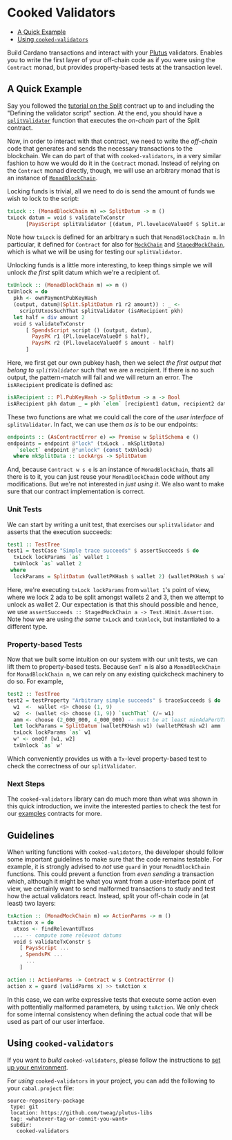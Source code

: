 # Cooked Validators

* [A Quick Example](#a-quick-example)
* [Using `cooked-validators`](#using-cooked-validators)

Build Cardano transactions and interact with your [Plutus][plutus] validators.
Enables you to write the first layer of your off-chain code as if
you were using the `Contract` monad, but provides property-based tests
at the transaction level.

## A Quick Example

Say you followed the [tutorial on the Split][split-tuto] contract up to and including
the "Defining the validator script" section. At the end,
you should have a [`splitValidator`](../examples/src/Split.hs) function that
executes the _on-chain_ part of the Split contract.

Now, in order to interact with that contract, we need to write the _off-chain_ code
that generates and sends the necessary transactions to the blockchain. We can do
part of that with `cooked-validators`, in a very similar fashion to how we would do it
in the `Contract` monad. Instead of relying on the `Contract` monad directly, though,
we will use an arbitrary monad that is an instance of [`MonadBlockChain`](src/Cooked/MockChain/Monad.hs).

Locking funds is trivial, all we need to do is send the amount of funds we wish to lock
to the script:

```haskell
txLock :: (MonadBlockChain m) => SplitDatum -> m ()
txLock datum = void $ validateTxConstr
      [PaysScript splitValidator [(datum, Pl.lovelaceValueOf $ Split.amount datum)]]
```

Note how `txLock` is defined for an arbitrary `m` such that `MonadBlockChain m`. In particular,
it defined for `Contract` for also for [`MockChain`](src/Cooked/MockChain/Monad/Direct.hs)
and [`StagedMockChain`](src/Cooked/MockChain/Monad/Staged.hs), which is what we will be using for
testing our `splitValidator`.

Unlocking funds is a little more interesting, to keep things simple we will unlock _the first_ split
datum which we're a recipient of.

```haskell
txUnlock :: (MonadBlockChain m) => m ()
txUnlock = do
  pkh <- ownPaymentPubKeyHash
  (output, datum@(Split.SplitDatum r1 r2 amount)) : _ <-
    scriptUtxosSuchThat splitValidator (isARecipient pkh)
  let half = div amount 2
  void $ validateTxConstr
      [ SpendsScript script () (output, datum),
        PaysPK r1 (Pl.lovelaceValueOf $ half),
        PaysPK r2 (Pl.lovelaceValueOf $ amount - half)
      ]
```

Here, we first get our own pubkey hash, then we select _the first output that belong to `splitValidator`_ such that
we are a recipient. If there is no such output, the pattern-match will fail and we will return an error.
The `isARecipient` predicate is defined as:

```haskell
isARecipient :: Pl.PubKeyHash -> SplitDatum -> a -> Bool
isARecipient pkh datum _ = pkh `elem` [recipient1 datum, recipient2 datum]
```

These two functions are what we could call the core of the _user interface_ of `splitValidator`. In fact, we can use them _as is_ to be our endpoints:

```haskell
endpoints :: (AsContractError e) => Promise w SplitSchema e ()
endpoints = endpoint @"lock" (txLock . mkSplitData)
   `select` endpoint @"unlock" (const txUnlock)
  where mkSplitData :: LockArgs -> SplitDatum
```

And, because `Contract w s e` is an instance of `MonadBlockChain`, thats all there is to it, you can just reuse your `MonadBlockChain` code without any modifications. But we're not interested in _just using it_. We also want
to make sure that our contract implementation is correct.

### Unit Tests

We can start by writing a unit test, that exercises our `splitValidator` and asserts that the execution succeeds:

```haskell
test1 :: TestTree
test1 = testCase "Simple trace succeeds" $ assertSucceeds $ do
  txLock lockParams `as` wallet 1
  txUnlock `as` wallet 2
 where
  lockParams = SplitDatum (walletPKHash $ wallet 2) (walletPKHash $ wallet 3) 2_000_000
```

Here, we're executing `txLock lockParams` from `wallet 1`'s point of view, where we lock 2 ada to be
split amongst wallets 2 and 3, then we attempt to unlock as wallet 2. Our expectation is that this should
possible and hence, we use `assertSucceeds :: StagedMockChain a -> Test.HUnit.Assertion`. Note how we are
using _the same_ `txLock` and `txUnlock`, but instantiated to a different type.

### Property-based Tests

Now that we built some intuition on our system with our unit tests, we can lift them to property-based tests.
Because `GenT m` is also a `MonadBlockChain` for `MonadBlockChain m`, we can rely on any existing quickcheck
machinery to do so. For example,

```haskell
test2 :: TestTree
test2 = testProperty "Arbitrary simple succeeds" $ traceSucceeds $ do
  w1  <-  wallet <$> choose (1, 9)
  w2  <- (wallet <$> choose (1, 9)) `suchThat` (/= w1)
  amm <- choose (2_000_000, 4_000_000) -- must be at least minAdaPerUTxO
  let lockParams = SplitDatum (walletPKHash w1) (walletPKHash w2) amm
  txLock lockParams `as` w1
  w' <- oneOf [w1, w2]
  txUnlock `as` w'
```

Which conveniently provides us with a `Tx`-level property-based test to check the correctness
of our `splitValidator`.

### Next Steps

The `cooked-validators` library can do much more than what was shown in this quick introduction,
we invite the interested parties to check the test for our [examples](../examples) contracts for
more.

## Guidelines

When writing functions with `cooked-validators`, the developer should follow some important guidelines
to make sure that the code remains testable. For example, it is strongly advised to _not_ use `guard`
in your `MonadBlockChain` functions. This could prevent a function from _even sending_ a transaction which,
although it might be what you want from a user-interface point of view, we certainly want to send
malformed transactions to study and test how the actual validators react. Instead, split your off-chain
code in (at least) two layers:

```haskell
txAction :: (MonadMockChain m) => ActionParms -> m ()
txAction x = do
  utxos <- findRelevantUTxos
  ... -- compute some relevant datums
  void $ validateTxConstr $
    [ PaysScript ...
    , SpendsPK ...
      ...
    ]

action :: ActionParms -> Contract w s ContractError ()
action x = guard (validParms x) >> txAction x
```

In this case, we can write expressive tests that execute some action even with pottentially malformed
parameters, by using `txAction`. We only check for some internal consistency when defining the actual
code that will be used as part of our user interface.

## Using `cooked-validators`

If you want to _build_ `cooked-validators`, please follow the instructions
to [set up your environment](../README.md#developer-tools-and-environment).

For _using_ `cooked-validators` in your project, you can add the following
to your `cabal.project` file:
```
source-repository-package
 type: git
 location: https://github.com/tweag/plutus-libs
 tag: <whatever-tag-or-commit-you-want>
 subdir:
   cooked-validators
```

[plutus]: https://github.com/input-output-hk/plutus
[split-tuto]: https://plutus-apps.readthedocs.io/en/latest/plutus/tutorials/basic-apps.html#defining-the-validator-script
